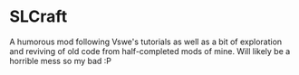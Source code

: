 SLCraft
=======

A humorous mod following Vswe's tutorials as well as a bit of exploration and reviving of old code from half-completed mods of mine. Will likely be a horrible mess so my bad :P
